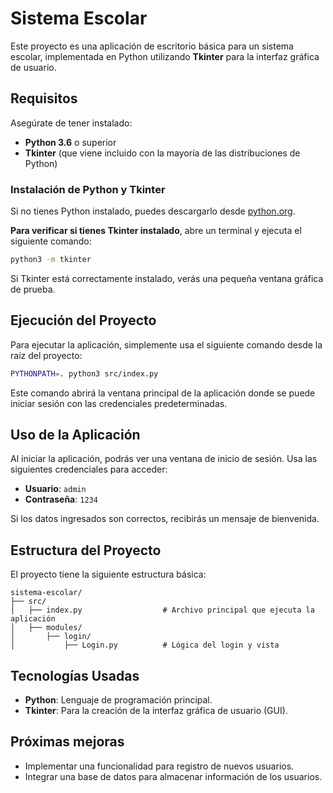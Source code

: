 
# Sistema Escolar

Este proyecto es una aplicación de escritorio básica para un sistema escolar, implementada en Python utilizando **Tkinter** para la interfaz gráfica de usuario.

## Requisitos

Asegúrate de tener instalado:

- **Python 3.6** o superior
- **Tkinter** (que viene incluido con la mayoría de las distribuciones de Python)

### Instalación de Python y Tkinter

Si no tienes Python instalado, puedes descargarlo desde [python.org](https://www.python.org/downloads/).

**Para verificar si tienes Tkinter instalado**, abre un terminal y ejecuta el siguiente comando:

```bash
python3 -m tkinter
```

Si Tkinter está correctamente instalado, verás una pequeña ventana gráfica de prueba.

## Ejecución del Proyecto

Para ejecutar la aplicación, simplemente usa el siguiente comando desde la raíz del proyecto:

```bash
PYTHONPATH=. python3 src/index.py
```

Este comando abrirá la ventana principal de la aplicación donde se puede iniciar sesión con las credenciales predeterminadas.

## Uso de la Aplicación

Al iniciar la aplicación, podrás ver una ventana de inicio de sesión. Usa las siguientes credenciales para acceder:

- **Usuario**: `admin`
- **Contraseña**: `1234`

Si los datos ingresados son correctos, recibirás un mensaje de bienvenida.

## Estructura del Proyecto

El proyecto tiene la siguiente estructura básica:

```
sistema-escolar/
├── src/
│   ├── index.py                  # Archivo principal que ejecuta la aplicación
│   ├── modules/
│       ├── login/
│           ├── Login.py          # Lógica del login y vista
```

## Tecnologías Usadas

- **Python**: Lenguaje de programación principal.
- **Tkinter**: Para la creación de la interfaz gráfica de usuario (GUI).

## Próximas mejoras

- Implementar una funcionalidad para registro de nuevos usuarios.
- Integrar una base de datos para almacenar información de los usuarios.
